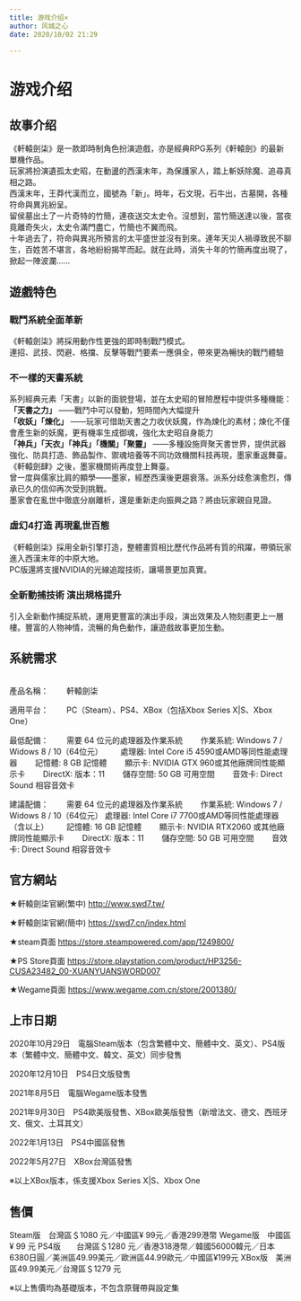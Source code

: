 ```yaml
---
title: 游戏介绍×
author: 风城之心
date: 2020/10/02 21:29

---
```


# 游戏介绍
 

## 故事介绍
《軒轅劍柒》是一款即時制角色扮演遊戲，亦是經典RPG系列《軒轅劍》的最新單機作品。<br />
玩家將扮演遺孤太史昭，在動盪的西漢末年，為保護家人，踏上斬妖除魔、追尋真相之路。<br />
西漢末年，王莽代漢而立，國號為「新」。時年，石文現，石牛出，古墓開，各種符命與異兆紛呈。<br />
留侯墓出土了一片奇特的竹簡，連夜送交太史令。沒想到，當竹簡送達以後，當夜竟離奇失火，太史令滿門盡亡，竹簡也不翼而飛。<br />
十年過去了，符命與異兆所預言的太平盛世並沒有到來。連年天災人禍導致民不聊生，百姓苦不堪言，各地紛紛揭竿而起。就在此時，消失十年的竹簡再度出現了，掀起一陣波瀾……<br />

## 遊戲特色

### 戰鬥系統全面革新
《軒轅劍柒》將採用動作性更強的即時制戰鬥模式。<br />
連招、武技、閃避、格擋、反擊等戰鬥要素一應俱全，帶來更為暢快的戰鬥體驗<br />

### 不一樣的天書系統

系列經典元素「天書」以新的面貌登場，並在太史昭的冒險歷程中提供多種機能：<br />
**「天書之力」** ——戰鬥中可以發動，短時間內大幅提升<br />
**「收妖」「煉化」** ——玩家可借助天書之力收伏妖魔，作為煉化的素材；煉化不僅會產生新的妖魔，更有機率生成御魂，強化太史昭自身能力<br />
**「神兵」「天衣」「神兵」「機關」「聚靈」** ——多種設施齊聚天書世界，提供武器強化、防具打造、飾品製作、禦魂培養等不同功效機關科技再現，墨家重返舞臺。
《軒轅劍肆》之後，墨家機關術再度登上舞臺。<br />
曾一度與儒家比肩的顯學——墨家，經歷西漢後更趨衰落。派系分歧愈演愈烈，傳承已久的信仰再次受到挑戰。<br />
墨家會在亂世中徹底分崩離析，還是重新走向振興之路？將由玩家親自見證。<br />

### 虛幻4打造 再現亂世百態

《軒轅劍柒》採用全新引擎打造，整體畫質相比歷代作品將有質的飛躍，帶領玩家進入西漢末年的中原大地。<br />
PC版還將支援NVIDIA的光線追蹤技術，讓場景更加真實。<br />

### 全新動捕技術 演出規格提升
引入全新動作捕捉系統，運用更豐富的演出手段，演出效果及人物刻畫更上一層樓。豐富的人物神情，流暢的角色動作，讓遊戲故事更加生動。<br />

## 系統需求

<table>
</table>

產品名稱：
　　軒轅劍柒

適用平台：
　　PC（Steam）、PS4、XBox（包括Xbox Series X|S、Xbox One）

最低配備：
　　需要 64 位元的處理器及作業系統
　　作業系統: Windows 7 / Widows 8 / 10（64位元）
　　處理器: Intel Core i5 4590或AMD等同性能處理器
　　記憶體: 8 GB 記憶體
　　顯示卡: NVIDIA GTX 960或其他廠牌同性能顯示卡
　　DirectX: 版本：11
　　儲存空間: 50 GB 可用空間
　　音效卡: Direct Sound 相容音效卡

建議配備：
　　需要 64 位元的處理器及作業系統
　　作業系統: Windows 7 / Widows 8 / 10（64位元）
處理器: Intel Core i7 7700或AMD等同性能處理器（含以上）
　　記憶體: 16 GB 記憶體
　　顯示卡: NVIDIA RTX2060 或其他廠牌同性能顯示卡
　　DirectX: 版本：11
　　儲存空間: 50 GB 可用空間
　　音效卡: Direct Sound 相容音效卡

## 官方網站

★軒轅劍柒官網(繁中)
http://www.swd7.tw/

★軒轅劍柒官網(簡中)
https://swd7.cn/index.html

★steam頁面
https://store.steampowered.com/app/1249800/

★PS Store頁面
https://store.playstation.com/product/HP3256-CUSA23482_00-XUANYUANSWORD007

★Wegame頁面
https://www.wegame.com.cn/store/2001380/
　
## 上市日期

2020年10月29日　電腦Steam版本（包含繁體中文、簡體中文、英文）、PS4版本（繁體中文、簡體中文、韓文、英文）同步發售

2020年12月10日　PS4日文版發售

2021年8月5日　電腦Wegame版本發售

2021年9月30日　PS4歐美版發售、XBox歐美版發售（新增法文、德文、西班牙文、俄文、土耳其文）

2022年1月13日　PS4中國區發售

2022年5月27日　XBox台灣區發售

※以上XBox版本，係支援Xbox Series X|S、Xbox One

## 售價

Steam版　台灣區＄1080 元／中國區¥ 99元／香港299港幣
Wegame版　中國區¥ 99 元
PS4版　　台灣區＄1280 元／香港318港幣／韓國56000韓元／日本6380日圓／美洲區49.99美元／歐洲區44.99歐元／中國區¥199元
XBox版　美洲區49.99美元／台灣區＄1279 元

※以上售價均為基礎版本，不包含原聲帶與設定集